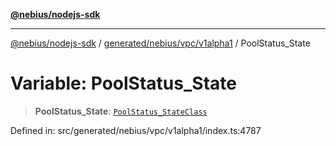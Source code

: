 [**@nebius/nodejs-sdk**](../../../../../README.md)

---

[@nebius/nodejs-sdk](../../../../../README.md) / [generated/nebius/vpc/v1alpha1](../README.md) / PoolStatus_State

# Variable: PoolStatus_State

> **PoolStatus_State**: [`PoolStatus_StateClass`](../type-aliases/PoolStatus_StateClass.md)

Defined in: src/generated/nebius/vpc/v1alpha1/index.ts:4787
